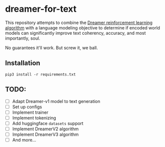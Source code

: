 # dreamer-for-text
This repository attempts to combine the [Dreamer reinforcement learning algorithm](https://arxiv.org/abs/1912.01603) with a language modeling objective to determine if encoded world models can significantly improve text coherency, accuracy, and most importantly, soul.

No guarantees it'll work. But screw it, we ball.

## Installation
`pip3 install -r requirements.txt`

## TODO:
- [ ] Adapt Dreamer-v1 model to text generation
- [ ] Set up configs
- [ ] Implement trainer
- [ ] Implement tokenizing
- [ ] Add huggingface `datasets` support
- [ ] Implement DreamerV2 algorithm
- [ ] Implement DreamerV3 algorithm
- [ ] And more...
